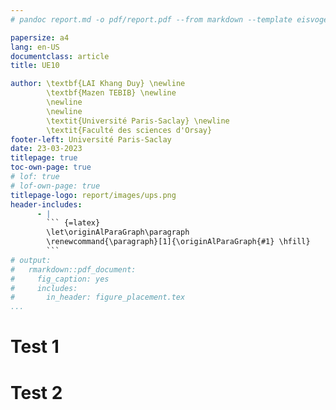 ```yaml
---
# pandoc report.md -o pdf/report.pdf --from markdown --template eisvogel.tex --listings --pdf-engine=xelatex --toc --number-sections -H disable_float.tex

papersize: a4
lang: en-US
documentclass: article
title: UE10 

author: \textbf{LAI Khang Duy} \newline
        \textbf{Mazen TEBIB} \newline
        \newline
        \newline
        \textit{Université Paris-Saclay} \newline 
        \textit{Faculté des sciences d'Orsay}
footer-left: Université Paris-Saclay
date: 23-03-2023
titlepage: true
toc-own-page: true
# lof: true
# lof-own-page: true
titlepage-logo: report/images/ups.png
header-includes: 
      - |
        ``` {=latex}
        \let\originAlParaGraph\paragraph
        \renewcommand{\paragraph}[1]{\originAlParaGraph{#1} \hfill}
        ```
# output:
#   rmarkdown::pdf_document:
#     fig_caption: yes        
#     includes:  
#       in_header: figure_placement.tex
...
```


# Test 1 

# Test 2
